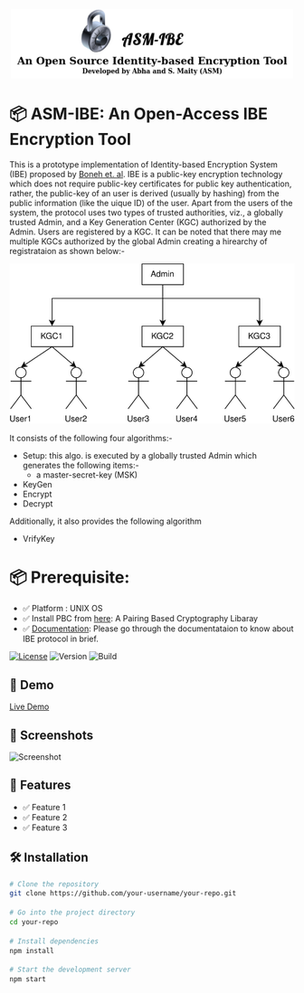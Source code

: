 <div align="center">
<img src="ProjectSupportFiles/ASM-IBE-Logo.png" width="500"/>
</div>

# 📦 ASM-IBE: An Open-Access IBE Encryption Tool 
This is a prototype implementation of Identity-based Encryption System (IBE) proposed by [Boneh et. al](https://doi.org/10.1007/3-540-44647-8_13). IBE is a public-key encryption technology which does not require public-key certificates for public key authentication, rather, the public-key of an user is derived (usually by hashing) from the public information (like the uique ID) of the user. Apart from the users of the system, the protocol uses two types of trusted authorities, viz., a globally trusted Admin, and a Key Generation Center (KGC) authorized by the Admin. Users are registered by a KGC. It can be noted that there may me multiple KGCs authorized by the global Admin creating a hirearchy of registrataion as shown below:-

![Alt Text](ProjectSupportFiles/Tree1.svg)

It consists of the following four algorithms:-

- Setup: this algo. is executed by a globally trusted Admin which generates the following items:-
    - a master-secret-key (MSK) 
- KeyGen
- Encrypt
- Decrypt

Additionally, it also provides the following algorithm

- VrifyKey
 
# 📦 Prerequisite:
- ✅ Platform : UNIX OS
- ✅ Install PBC from [here](https://github.com/wellsaid/pbc-0.5.14.git): A Pairing Based Cryptography Libaray
- ✅ [Documentation](https://your-docs-link.com): Please go through the documentataion to know about IBE protocol in brief.



[![License](https://img.shields.io/badge/License-Apache_2.0-blue.svg)](https://opensource.org/licenses/Apache-2.0)
![Version](https://img.shields.io/badge/version-1.0.0-green)
![Build](https://img.shields.io/badge/build-passing-brightgreen)

## 🚀 Demo

[Live Demo](https://your-demo-link.com) 

## 📸 Screenshots

![Screenshot](link-to-screenshot.png)

## 🧰 Features

- ✅ Feature 1
- ✅ Feature 2
- ✅ Feature 3

## 🛠️ Installation

```bash
# Clone the repository
git clone https://github.com/your-username/your-repo.git

# Go into the project directory
cd your-repo

# Install dependencies
npm install

# Start the development server
npm start
